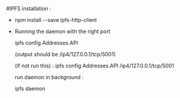 #IPFS installation :

- npm install --save ipfs-http-client
- Running the daemon with the right port

    ipfs config Addresses.API

    (output should be /ip4/127.0.0.1/tcp/5001)

    (if not run this) : ipfs config Addresses.API /ip4/127.0.0.1/tcp/5001

    run daemon in background : 
    
    ipfs daemon